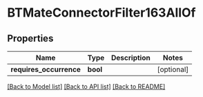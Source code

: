 # BTMateConnectorFilter163AllOf

## Properties
Name | Type | Description | Notes
------------ | ------------- | ------------- | -------------
**requires_occurrence** | **bool** |  | [optional] 

[[Back to Model list]](../README.md#documentation-for-models) [[Back to API list]](../README.md#documentation-for-api-endpoints) [[Back to README]](../README.md)


